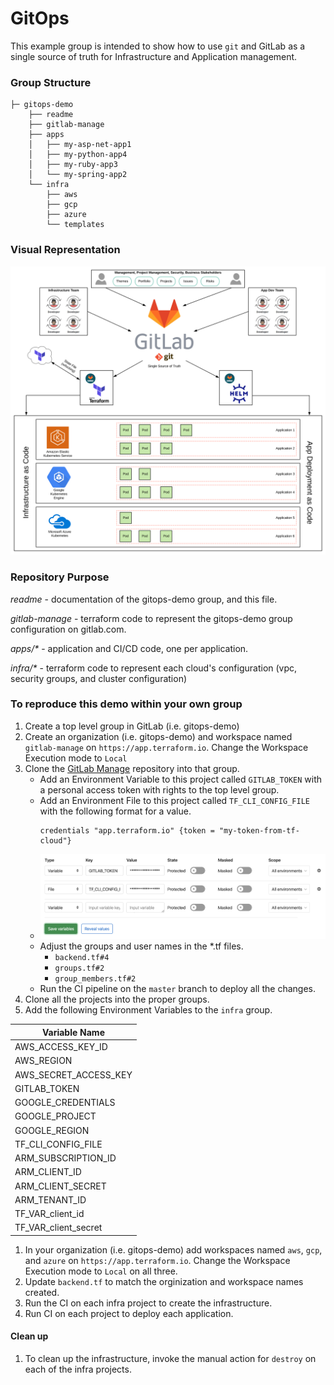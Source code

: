 # GitOps

This example group is intended to show how to use `git` and GitLab as a single 
source of truth for Infrastructure and Application management.

### Group Structure
```
├─ gitops-demo
    ├── readme
    ├── gitlab-manage
    ├── apps
    │   ├── my-asp-net-app1
    │   ├── my-python-app4
    │   ├── my-ruby-app3
    │   └── my-spring-app2
    └── infra
        ├── aws
        ├── gcp
        ├── azure
        └── templates
```

### Visual Representation
![GitOps-Demo.svg](GitOps-Demo.svg)

### Repository Purpose

*readme* - documentation of the gitops-demo group, and this file.

*gitlab-manage* - terraform code to represent the gitops-demo group configuration on gitlab.com.

*apps/\** - application and CI/CD code, one per application.

*infra/\** - terraform code to represent each cloud's configuration (vpc, security groups, and cluster configuration)



### To reproduce this demo within your own group
1. Create a top level group in GitLab (i.e. gitops-demo)
1. Create an organization (i.e. gitops-demo) and workspace named `gitlab-manage` on `https://app.terraform.io`. Change the Workspace Execution mode to `Local`
1. Clone the [GitLab Manage](https://gitlab.com/gitops-demo/gitlab-manage) repository into that group.
    * Add an Environment Variable to this project called `GITLAB_TOKEN` with a personal access token with rights to the top level group.
    * Add an Environment File to this project called `TF_CLI_CONFIG_FILE` with the following format for a value.
        ```
        credentials "app.terraform.io" {token = "my-token-from-tf-cloud"}
        ```
    * ![gitlab-manage-ci-var.png](gitlab-manage-ci-var.png)
    * Adjust the groups and user names in the *.tf files.
        * `backend.tf#4` 
        * `groups.tf#2`
        * `group_members.tf#2`
    * Run the CI pipeline on the `master` branch to deploy all the changes.
1. Clone all the projects into the proper groups.
1. Add the following Environment Variables to the `infra` group.

| Variable Name | 
| ------ | 
| AWS_ACCESS_KEY_ID | 
| AWS_REGION | 
| AWS_SECRET_ACCESS_KEY |
| GITLAB_TOKEN |
| GOOGLE_CREDENTIALS |
| GOOGLE_PROJECT |
| GOOGLE_REGION |
| TF_CLI_CONFIG_FILE |
| ARM_SUBSCRIPTION_ID |
| ARM_CLIENT_ID |
| ARM_CLIENT_SECRET |
| ARM_TENANT_ID |
| TF_VAR_client_id |
| TF_VAR_client_secret |

1. In your organization (i.e. gitops-demo) add workspaces named `aws`, `gcp`, and `azure` on `https://app.terraform.io`. Change the Workspace Execution mode to `Local` on all three.
1. Update `backend.tf` to match the orginization and workspace names created.
1. Run the CI on each infra project to create the infrastructure.
1. Run CI on each project to deploy each application.

#### Clean up
1. To clean up the infrastructure, invoke the manual action for `destroy` on each of the infra projects.

